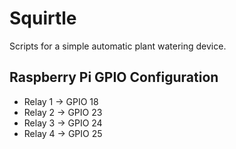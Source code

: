 # Squirtle
Scripts for a simple automatic plant watering device.


## Raspberry Pi GPIO Configuration
* Relay 1 -> GPIO 18
* Relay 2 -> GPIO 23
* Relay 3 -> GPIO 24
* Relay 4 -> GPIO 25

